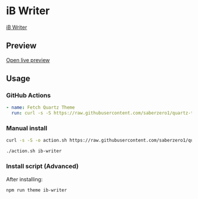 # iB Writer

[iB Writer](https://toablind.horse)

## Preview

[Open live preview](https://quartz-themes.github.io/ib-writer/)

## Usage

### GitHub Actions

```yaml
- name: Fetch Quartz Theme
  run: curl -s -S https://raw.githubusercontent.com/saberzero1/quartz-themes/master/action.sh | bash -s -- ib-writer
```

### Manual install

```bash
curl -s -S -o action.sh https://raw.githubusercontent.com/saberzero1/quartz-themes/master/action.sh

./action.sh ib-writer
```

### Install script (Advanced)

After installing:

```bash
npm run theme ib-writer
```
